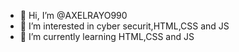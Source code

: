 - 👋 Hi, I’m @AXELRAYO990
- 👀 I’m interested in cyber securit,HTML,CSS and JS
- 🌱 I’m currently learning HTML,CSS and JS
<!---
AXELRAYO990/AXELRAYO990 is a ✨ special ✨ repository because its `README.md` (this file) appears on your GitHub profile.
You can click the Preview link to take a look at your changes.
--->
